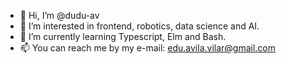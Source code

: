 - 👋 Hi, I’m @dudu-av
- 👀 I’m interested in frontend, robotics, data science and AI.
- 🌱 I’m currently learning Typescript, Elm and Bash.
- 📫 You can reach me by my e-mail: edu.avila.vilar@gmail.com

<!---
dudu-av/dudu-av is a ✨ special ✨ repository because its `README.md` (this file) appears on your GitHub profile.
You can click the Preview link to take a look at your changes.
--->
